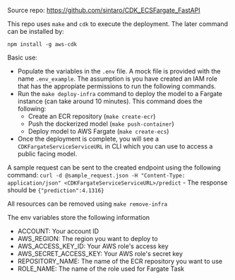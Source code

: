 Source repo: https://github.com/sintaro/CDK_ECSFargate_FastAPI

This repo uses `make` and `cdk` to execute the deployment. The later command can be installed by:

`npm install -g aws-cdk`

Basic use:
- Populate the variables in the `.env` file. A mock file is provided with the name `.env_example`. The assumption is you have created an IAM role that has the appropiate permissions to run the following commands.
- Run the `make deploy-infra` command to deploy the model to a Fargate instance (can take around 10 minutes). This command does the following:
    - Create an ECR repository (`make create-ecr`)
    - Push the dockerized model (`make push-container`)
    - Deploy model to AWS Fargate (`make create-ecs`)
- Once the deployment is complete, you will see a `CDKFargateServiceServiceURL` in CLI which you can use to access a public facing model.

A sample request can be sent to the created endpoint using the following command:
`curl -d @sample_request.json -H "Content-Type: application/json" <CDKFargateServiceServiceURL>/predict`
    - The response should be `{"prediction":4.1316}`

All resources can be removed using `make remove-infra`

The env variables store the following information
- ACCOUNT: Your account ID 
- AWS_REGION: The region you want to deploy to
- AWS_ACCESS_KEY_ID: Your AWS role's access key
- AWS_SECRET_ACCESS_KEY: Your AWS role's secret key
- REPOSITORY_NAME: The name of the ECR repository you want to use 
- ROLE_NAME: The name of the role used for Fargate Task